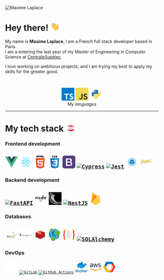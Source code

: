 <img src="assets/title banner.gif" alt="Maxime Laplace" />

# Hey there! <img src="https://github.com/MaximeLaplace/maximelaplace/blob/main/assets/wave.gif?raw=true" width="30px">

My name is <b>Maxime Laplace</b>, I am a French full stack developer based in Paris.  
I am a entering the last year of my Master of Engineering in Computer Science at [CentraleSupélec](https://www.centralesupelec.fr).

I love working on ambitious projects, and I am trying my best to apply my skills for the greater good.

<br>
<p align="center">
<code><a href="https://www.typescriptlang.org"><img alt="TypeScript" title="TypeScript" src="https://raw.githubusercontent.com/github/explore/80688e429a7d4ef2fca1e82350fe8e3517d3494d/topics/typescript/typescript.png" height="42"></a></code>
<code><a href="https://developer.mozilla.org/en-US/docs/Web/JavaScript"><img alt="JavaScript" title="JavaScript" src="https://raw.githubusercontent.com/github/explore/80688e429a7d4ef2fca1e82350fe8e3517d3494d/topics/javascript/javascript.png" height="42"></a></code>
<code><a href="https://www.python.org/"><img alt="Python" title="Python" src="https://raw.githubusercontent.com/github/explore/80688e429a7d4ef2fca1e82350fe8e3517d3494d/topics/python/python.png" height="42"></a></code><br>
  <i>My languages</i>
</p>

---

# My tech stack <img src="https://github.com/MaximeLaplace/maximelaplace/blob/main/assets/stack.gif?raw=true" width="30px">

### Frontend development

<code><a href="https://vuejs.org/"><img alt="VueJS" title="VueJS" src="https://raw.githubusercontent.com/github/explore/80688e429a7d4ef2fca1e82350fe8e3517d3494d/topics/vue/vue.png" height="42"></a></code>
<code><a href="https://reactjs.org/"><img alt="React" title="React" src="https://raw.githubusercontent.com/github/explore/80688e429a7d4ef2fca1e82350fe8e3517d3494d/topics/react/react.png" height="42"></a></code>
<code><a href="https://developer.mozilla.org/docs/Web/HTML"><img alt="HTML5" title="HTML5" src="https://raw.githubusercontent.com/github/explore/80688e429a7d4ef2fca1e82350fe8e3517d3494d/topics/html/html.png" height="42"></a></code>
<code><a href="https://developer.mozilla.org/docs/Web/CSS"><img alt="CSS" title="CSS" src="https://raw.githubusercontent.com/github/explore/80688e429a7d4ef2fca1e82350fe8e3517d3494d/topics/css/css.png" height="42"></a></code>
<code><a href="https://getbootstrap.com"><img alt="Bootstrap" title="Bootstrap" src="https://raw.githubusercontent.com/github/explore/80688e429a7d4ef2fca1e82350fe8e3517d3494d/topics/bootstrap/bootstrap.png" height="42"></a></code>
<code><a href="https://www.cypress.io/"><img alt="Cypress" title="Cypress" src="https://avatars.githubusercontent.com/u/8908513?s=280&v=4" height="42"></a></code>
<code><a href="https://jestjs.io/"><img alt="Jest" title="Jest" src="https://cdn.freebiesupply.com/logos/large/2x/jest-logo-png-transparent.png" height="42"></a></code>
<code><a href="https://webpack.js.org/"><img alt="Webpack" title="Webpack" src="https://raw.githubusercontent.com/github/explore/80688e429a7d4ef2fca1e82350fe8e3517d3494d/topics/webpack/webpack.png" height="42"></a></code>
<code><a href="https://babeljs.io/"><img alt="Babel" title="Babel" src="https://raw.githubusercontent.com/github/explore/80688e429a7d4ef2fca1e82350fe8e3517d3494d/topics/babel/babel.png" height="42"></a></code>
--
### Backend development

<code><a href="https://fastapi.tiangolo.com/"><img alt="FastAPI" title="FastAPI" src="https://cdn.worldvectorlogo.com/logos/fastapi.svg" height="42"></a></code>
<code><a href="https://nodejs.org/"><img alt="NodeJS" title="NodeJS" src="assets/node-logo.png" height="42"></a></code>
<code><a href="https://flask.palletsprojects.com/en/2.0.x/"><img alt="Flask" title="Flask" src="assets/flask-logo.png" height="42"></a></code>
<code><a href="https://nestjs.com/"><img alt="NestJS" title="NestJS" src="https://docs.nestjs.kr/assets/logo-small.svg" height="42"></a></code>
<code><a href="https://firebase.google.com/"><img alt="Firebase" title="Firebase" src="assets/firebase-logo.png" height="42"></a></code>
--

### Databases

<code><a href="https://www.mysql.com/"><img alt="MySQL" title="MySQL" src="https://raw.githubusercontent.com/github/explore/80688e429a7d4ef2fca1e82350fe8e3517d3494d/topics/mysql/mysql.png" height="42"></a></code>
<code><a href="https://www.mongodb.com/"><img alt="MongoDB" title="MongoDB" src="https://raw.githubusercontent.com/github/explore/80688e429a7d4ef2fca1e82350fe8e3517d3494d/topics/mongodb/mongodb.png" height="42"></a></code>
<code><a href="https://redis.io/"><img alt="Redis" title="Redis" src="https://raw.githubusercontent.com/github/explore/80688e429a7d4ef2fca1e82350fe8e3517d3494d/topics/redis/redis.png" height="42"></a></code>
<code><a href="https://neo4j.com/"><img alt="Neo4j" title="Neo4j" src="assets/neo4j-logo.png" height="42"></a></code>
<code><a href="https://typeorm.io/#/"><img alt="TypeORM" title="TypeORM" src="assets/typeorm-logo.png" height="42"></a></code>
<code><a href="https://www.sqlalchemy.org/"><img alt="SQLAlchemy" title="SQLAlchemy" src="https://avatars.githubusercontent.com/u/6043126?v=4&s=400" height="42"></a></code>
--

### DevOps
<code><a href="https://github.com/"><img alt="GitHub" title="GitHub" src="assets/github-logo.png" height="42"></a></code>
<code><a href="https://about.gitlab.com/"><img alt="GitLab" title="GitLab" src="https://cdn.worldvectorlogo.com/logos/gitlab.svg" height="42"></a></code>
<code><a href="https://github.com/features/actions"><img alt="GitHub Actions" title="GitHub Actions" src="https://avatars0.githubusercontent.com/u/44036562" height="42"></a></code>
<code><a href="https://www.docker.com/"><img alt="Docker" title="Docker" src="https://raw.githubusercontent.com/github/explore/80688e429a7d4ef2fca1e82350fe8e3517d3494d/topics/docker/docker.png" height="42"></a></code>
<code><a href="https://aws.amazon.com/"><img alt="AWS" title="AWS" src="assets/aws-logo.png" height="42"></a></code>
<code><a href="https://console.cloud.google.com/"><img alt="GCP" title="GCP" src="assets/gcp-logo.png" height="42"></a></code>
